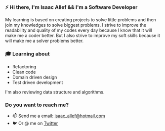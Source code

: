 
### ⚡ Hi there, I'm Isaac Allef && I'm a Software Developer
My learning is based on creating projects to solve little problems and then join my knowledges to solve biggest problems. I strive to improve the readability and quality of my codes every day because I know that it will make me a coder better. But I also strive to improve my soft skills because it will make me a solver problems better.

### :mortar_board: Learning about
- Refactoring
- Clean code
- Domain driven design
- Test driven development

I'm also reviewing data structure and algorithms.

### Do you want to reach me?
- 📫 Send me a email: isaac_allef@hotmail.com
- 🐦️ Or @ me on [Twitter](https://twitter.com/AllefIsaac)
<!--
**isaac-allef/isaac-allef** is a ✨ _special_ ✨ repository because its `README.md` (this file) appears on your GitHub profile.

Here are some ideas to get you started:

- 🔭 I’m currently working on ...
- 🌱 I’m currently learning ...
- 👯 I’m looking to collaborate on ...
- 🤔 I’m looking for help with ...
- 💬 Ask me about ...
- 📫 How to reach me: ...
- 😄 Pronouns: ...
- ⚡ Fun fact: ...
-->
